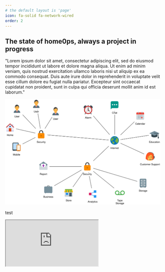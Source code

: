 ```yaml
---
# the default layout is 'page'
icon: fa-solid fa-network-wired
order: 2
---
```


## The state of home0ps, always a project in progress

"Lorem ipsum dolor sit amet, consectetur adipiscing elit, sed do eiusmod tempor incididunt ut labore et dolore magna aliqua. Ut enim ad minim veniam, quis nostrud exercitation ullamco laboris nisi ut aliquip ex ea commodo consequat. Duis aute irure dolor in reprehenderit in voluptate velit esse cillum dolore eu fugiat nulla pariatur. Excepteur sint occaecat cupidatat non proident, sunt in culpa qui officia deserunt mollit anim id est laborum."

![pic comment](/assets/draw.io/1.svg)

test
<iframe src="https://status.krypi.net/"></iframe>